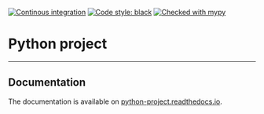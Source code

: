 [![Continous integration](https://github.com/Redmar-van-den-Berg/python-project/actions/workflows/ci.yml/badge.svg)](https://github.com/Redmar-van-den-Berg/python-project/actions/workflows/ci.yml)
[![Code style: black](https://img.shields.io/badge/code%20style-black-000000.svg)](https://github.com/psf/black)
[![Checked with mypy](http://www.mypy-lang.org/static/mypy_badge.svg)](http://mypy-lang.org/)

# Python project
------------------------------------------------------------------------

## Documentation
The documentation is available on [python-project.readthedocs.io](python-project.readthedocs.io).
